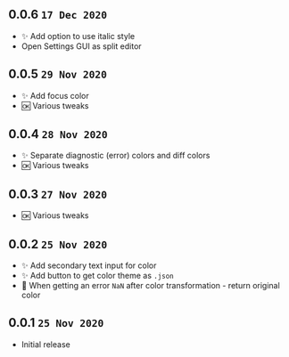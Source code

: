 ## 0.0.6 `17 Dec 2020`

- ✨ Add option to use italic style
- Open Settings GUI as split editor

## 0.0.5 `29 Nov 2020`

- ✨ Add focus color
- 🆗 Various tweaks

## 0.0.4 `28 Nov 2020`

- ✨ Separate diagnostic (error) colors and diff colors
- 🆗 Various tweaks

## 0.0.3 `27 Nov 2020`

- 🆗 Various tweaks

## 0.0.2 `25 Nov 2020`

- ✨ Add secondary text input for color
- ✨ Add button to get color theme as `.json`
- 🐛 When getting an error `NaN` after color transformation - return original color

## 0.0.1 `25 Nov 2020`

- Initial release
